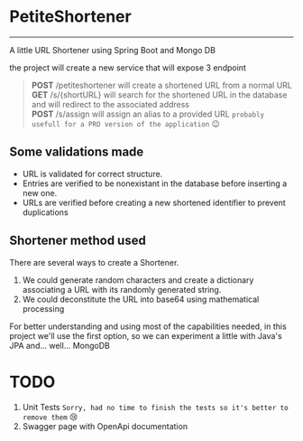 # PetiteShortener
---
A little URL Shortener using Spring Boot and Mongo DB

the project will create a new service that will expose 3 endpoint
> __POST__ /petiteshortener will create a shortened URL from a normal URL  
> __GET__ /s/{shortURL} will search for the shortened URL in the database and will redirect to the associated address  
> __POST__ /s/assign will assign an alias to a provided URL `probably usefull for a PRO version of the application` :wink:

## Some validations made
- URL is validated for correct structure.
- Entries are verified to be nonexistant in the database before inserting a new one.
- URLs are verified before creating a new shortened identifier to prevent duplications

## Shortener method used
There are several ways to create a Shortener. 
1. We could generate random characters and create a dictionary associating a URL with its randomly generated string.
2. We could deconstitute the URL into base64 using mathematical processing

For better understanding and using most of the capabilities needed, in this project we'll use the first option, so we can experiment a little with Java's JPA and... well... MongoDB

# TODO
1. Unit Tests `Sorry, had no time to finish the tests so it's better to remove them` 😢
2. Swagger page with OpenApi documentation
